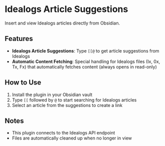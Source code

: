 # Idealogs Article Suggestions

Insert and view Idealogs articles directly from Obsidian.

## Features

- **Idealogs Article Suggestions**: Type `[[@` to get article suggestions from Idealogs
- **Automatic Content Fetching**: Special handling for Idealogs files (Ix, 0x, Tx, Fx) that automatically fetches content (always opens in read-only)

## How to Use

1. Install the plugin in your Obsidian vault
2. Type `[[` followed by `@` to start searching for Idealogs articles
3. Select an article from the suggestions to create a link

## Notes

- This plugin connects to the Idealogs API endpoint 
- Files are automatically cleaned up when no longer in view
